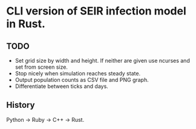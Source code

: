 # CLI version of SEIR infection model in Rust.

## TODO

  * Set grid size by width and height. If neither are given use ncurses and set from screen size.
  * Stop nicely when simulation reaches steady state.
  * Output population counts as CSV file and PNG graph.
  * Differentiate between ticks and days.

## History

Python -> Ruby -> C++ -> Rust.
